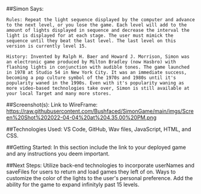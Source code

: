 ##Simon Says:

    Rules: Repeat the light sequence displayed by the computer and advance to the next level, or you lose the game. Each level will add to the amount of lights displayed in sequence and decrease the interval the light is displayed for at each stage. The user must mimick the sequence until they beat the last level. The last level on this version is currently level 15.

    History: Invented by Ralph H. Baer and Howard J. Morrison, Simon was an electronic game produced by Milton Bradley (now Hasbro) with flashing lights in conjunction with audible tones. The game launched in 1978 at Studio 54 in New York City. It was an immediate success, becoming a pop culture symbol of the 1970s and 1980s until it's popularity waned in the 1990s. Even with it's popularity waning as more video-based technologies take over, Simon is still available at your local Target and many more stores.

##Screenshot(s): 
Link to WireFrame: https://raw.githubusercontent.com/Bushfaced/SimonGame/main/imgs/Screen%20Shot%202022-04-04%20at%204.35.00%20PM.png

##Technologies Used: VS Code, GitHub, Wav files, JavaScript, HTML, and CSS. 

##Getting Started: In this section include the link to your deployed game and any instructions you deem important.

##Next Steps: Utilize back-end technologies to incorporate userNames and saveFiles for users to return and load games they left of on. Ways to customize the color of the lights to the user's personal preference. Add the ability for the game to expand infinityly past 15 levels.

